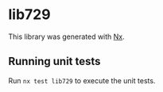# lib729

This library was generated with [Nx](https://nx.dev).

## Running unit tests

Run `nx test lib729` to execute the unit tests.
